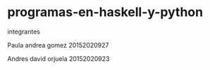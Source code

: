 # programas-en-haskell-y-python

integrantes

Paula andrea gomez 20152020927

Andres david orjuela 20152020923
